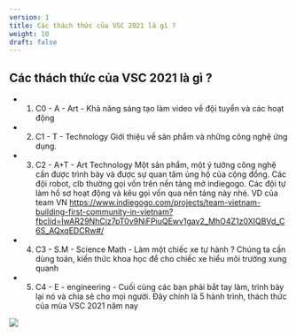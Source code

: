 ```yaml
---
version: 1
title: Các thách thức của VSC 2021 là gì ?
weight: 10
draft: false
---
```


## Các thách thức của VSC 2021 là gì ?

- 1. C0 - A - Art - Khả năng sáng tạo làm video về đội tuyển và các hoạt động
- 2. C1 - T - Technology Giới thiệu về sản phẩm và những công nghệ ứng dụng.
- 3. C2 - A+T - Art Technology Một sản phẩm, một ý tưởng công nghệ cần được trình bày và được sự quan tâm ủng hộ của cộng đồng. Các đội robot, clb thường gọi vốn trên nền tảng mở indiegogo. Các đội tự làm hồ sơ hoạt động và kêu gọi vốn qua nền tảng này nhé. VD của team VN <https://www.indiegogo.com/projects/team-vietnam-building-first-community-in-vietnam?fbclid=IwAR29NhCiz7pT0v9NiFPiuQEwv1gav2_MhO4Z1z0XIQBVd_C6S_AQxqEDCRw#/>
- 4. C3 - S.M - Science Math - Làm một chiếc xe tự hành ? Chúng ta cần dùng toán, kiến thức khoa học để cho chiếc xe hiểu môi trường xung quanh
- 5. C4 - E - engineering - Cuối cùng các bạn phải bắt tay làm, trình bày lại nó và chia sẻ cho mọi người.
Đây chính là 5 hành trình, thách thức của mùa VSC 2021 năm nay

![](186498464_1109748712837415_5293625036066715589_n.png)